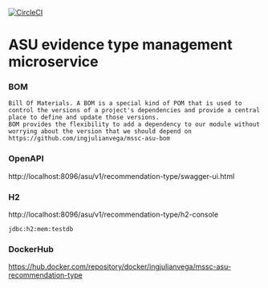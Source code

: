 [![CircleCI](https://circleci.com/gh/ingjulianvega/mssc-asu-recommendation-type.svg?style=svg)](https://circleci.com/gh/ingjulianvega/mssc-asu-recommendation-type)

# ASU evidence type management microservice

### BOM

```
Bill Of Materials. A BOM is a special kind of POM that is used to control the versions of a project's dependencies and provide a central place to define and update those versions. 
BOM provides the flexibility to add a dependency to our module without worrying about the version that we should depend on
https://github.com/ingjulianvega/mssc-asu-bom
```

### OpenAPI

http://localhost:8096/asu/v1/recommendation-type/swagger-ui.html

### H2

http://localhost:8096/asu/v1/recommendation-type/h2-console

```
jdbc:h2:mem:testdb
```

### DockerHub

https://hub.docker.com/repository/docker/ingjulianvega/mssc-asu-recommendation-type
